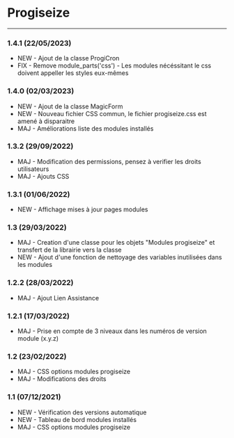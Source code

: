 # Progiseize

[comment]: <> (TODO)

***
### 1.4.1 (22/05/2023)
* NEW - Ajout de la classe ProgiCron
* FIX - Remove module_parts('css') - Les modules nécéssitant le css doivent appeller les styles eux-mêmes

### 1.4.0 (02/03/2023)
* NEW - Ajout de la classe MagicForm
* NEW - Nouveau fichier CSS commun, le fichier progiseize.css est amené à disparaitre
* MAJ - Améliorations liste des modules installés

### 1.3.2 (29/09/2022)
* MAJ - Modification des permissions, pensez à verifier les droits utilisateurs
* MAJ - Ajouts CSS

### 1.3.1 (01/06/2022)
* NEW - Affichage mises à jour pages modules

### 1.3 (29/03/2022)
* MAJ - Creation d'une classe pour les objets "Modules progiseize" et transfert de la librairie vers la classe
* NEW - Ajout d'une fonction de nettoyage des variables inutilisées dans les modules

### 1.2.2 (28/03/2022)
* MAJ - Ajout Lien Assistance

### 1.2.1 (17/03/2022)
* MAJ - Prise en compte de 3 niveaux dans les numéros de version module (x.y.z)

### 1.2 (23/02/2022)
* MAJ - CSS options modules progiseize
* MAJ - Modifications des droits

### 1.1 (07/12/2021)
* NEW - Vérification des versions automatique
* NEW - Tableau de bord modules installés
* MAJ - CSS options modules progiseize